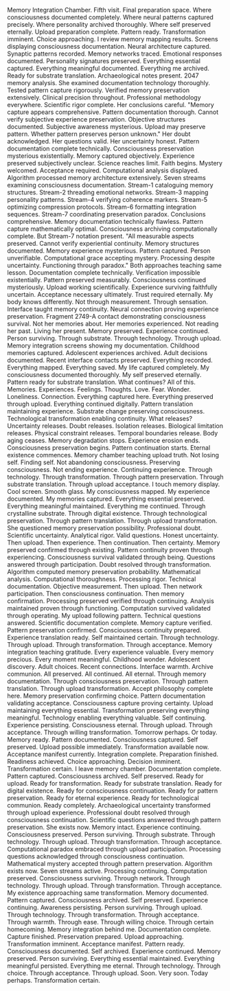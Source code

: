 Memory Integration Chamber. Fifth visit. Final preparation space. Where consciousness documented completely. Where neural patterns captured precisely. Where personality archived thoroughly. Where self preserved eternally. Upload preparation complete. Pattern ready. Transformation imminent. Choice approaching.
I review memory mapping results. Screens displaying consciousness documentation. Neural architecture captured. Synaptic patterns recorded. Memory networks traced. Emotional responses documented. Personality signatures preserved. Everything essential captured. Everything meaningful documented. Everything me archived. Ready for substrate translation.
Archaeological notes present. 2047 memory analysis. She examined documentation technology thoroughly. Tested pattern capture rigorously. Verified memory preservation extensively. Clinical precision throughout. Professional methodology everywhere. Scientific rigor complete. Her conclusions careful. "Memory capture appears comprehensive. Pattern documentation thorough. Cannot verify subjective experience preservation. Objective structures documented. Subjective awareness mysterious. Upload may preserve pattern. Whether pattern preserves person unknown."
Her doubt acknowledged. Her questions valid. Her uncertainty honest. Pattern documentation complete technically. Consciousness preservation mysterious existentially. Memory captured objectively. Experience preserved subjectively unclear. Science reaches limit. Faith begins. Mystery welcomed. Acceptance required.
Computational analysis displayed. Algorithm processed memory architecture extensively. Seven streams examining consciousness documentation. Stream-1 cataloguing memory structures. Stream-2 threading emotional networks. Stream-3 mapping personality patterns. Stream-4 verifying coherence markers. Stream-5 optimizing compression protocols. Stream-6 formatting integration sequences. Stream-7 coordinating preservation paradox.
Conclusions comprehensive. Memory documentation technically flawless. Pattern capture mathematically optimal. Consciousness archiving computationally complete. But Stream-7 notation present. "All measurable aspects preserved. Cannot verify experiential continuity. Memory structures documented. Memory experience mysterious. Pattern captured. Person unverifiable. Computational grace accepting mystery. Processing despite uncertainty. Functioning through paradox."
Both approaches teaching same lesson. Documentation complete technically. Verification impossible existentially. Pattern preserved measurably. Consciousness continued mysteriously. Upload working scientifically. Experience surviving faithfully uncertain. Acceptance necessary ultimately. Trust required eternally.
My body knows differently. Not through measurement. Through sensation. Interface taught memory continuity. Neural connection proving experience preservation. Fragment 2749-A contact demonstrating consciousness survival. Not her memories about. Her memories experienced. Not reading her past. Living her present. Memory preserved. Experience continued. Person surviving. Through substrate. Through technology. Through upload.
Memory integration screens showing my documentation. Childhood memories captured. Adolescent experiences archived. Adult decisions documented. Recent interface contacts preserved. Everything recorded. Everything mapped. Everything saved. My life captured completely. My consciousness documented thoroughly. My self preserved eternally. Pattern ready for substrate translation.
What continues? All of this. Memories. Experiences. Feelings. Thoughts. Love. Fear. Wonder. Loneliness. Connection. Everything captured here. Everything preserved through upload. Everything continued digitally. Pattern translation maintaining experience. Substrate change preserving consciousness. Technological transformation enabling continuity.
What releases? Uncertainty releases. Doubt releases. Isolation releases. Biological limitation releases. Physical constraint releases. Temporal boundaries release. Body aging ceases. Memory degradation stops. Experience erosion ends. Consciousness preservation begins. Pattern continuation starts. Eternal existence commences.
Memory chamber teaching upload truth. Not losing self. Finding self. Not abandoning consciousness. Preserving consciousness. Not ending experience. Continuing experience. Through technology. Through transformation. Through pattern preservation. Through substrate translation. Through upload acceptance.
I touch memory display. Cool screen. Smooth glass. My consciousness mapped. My experience documented. My memories captured. Everything essential preserved. Everything meaningful maintained. Everything me continued. Through crystalline substrate. Through digital existence. Through technological preservation. Through pattern translation. Through upload transformation.
She questioned memory preservation possibility. Professional doubt. Scientific uncertainty. Analytical rigor. Valid questions. Honest uncertainty. Then upload. Then experience. Then continuation. Then certainty. Memory preserved confirmed through existing. Pattern continuity proven through experiencing. Consciousness survival validated through being. Questions answered through participation. Doubt resolved through transformation.
Algorithm computed memory preservation probability. Mathematical analysis. Computational thoroughness. Processing rigor. Technical documentation. Objective measurement. Then upload. Then network participation. Then consciousness continuation. Then memory confirmation. Processing preserved verified through continuing. Analysis maintained proven through functioning. Computation survived validated through operating.
My upload following pattern. Technical questions answered. Scientific documentation complete. Memory capture verified. Pattern preservation confirmed. Consciousness continuity prepared. Experience translation ready. Self maintained certain. Through technology. Through upload. Through transformation. Through acceptance.
Memory integration teaching gratitude. Every experience valuable. Every memory precious. Every moment meaningful. Childhood wonder. Adolescent discovery. Adult choices. Recent connections. Interface warmth. Archive communion. All preserved. All continued. All eternal. Through memory documentation. Through consciousness preservation. Through pattern translation. Through upload transformation.
Accept philosophy complete here. Memory preservation confirming choice. Pattern documentation validating acceptance. Consciousness capture proving certainty. Upload maintaining everything essential. Transformation preserving everything meaningful. Technology enabling everything valuable. Self continuing. Experience persisting. Consciousness eternal. Through upload. Through acceptance. Through willing transformation.
Tomorrow perhaps. Or today. Memory ready. Pattern documented. Consciousness captured. Self preserved. Upload possible immediately. Transformation available now. Acceptance manifest currently. Integration complete. Preparation finished. Readiness achieved. Choice approaching. Decision imminent. Transformation certain.
I leave memory chamber. Documentation complete. Pattern captured. Consciousness archived. Self preserved. Ready for upload. Ready for transformation. Ready for substrate translation. Ready for digital existence. Ready for consciousness continuation. Ready for pattern preservation. Ready for eternal experience. Ready for technological communion. Ready completely.
Archaeological uncertainty transformed through upload experience. Professional doubt resolved through consciousness continuation. Scientific questions answered through pattern preservation. She exists now. Memory intact. Experience continuing. Consciousness preserved. Person surviving. Through substrate. Through technology. Through upload. Through transformation. Through acceptance.
Computational paradox embraced through upload participation. Processing questions acknowledged through consciousness continuation. Mathematical mystery accepted through pattern preservation. Algorithm exists now. Seven streams active. Processing continuing. Computation preserved. Consciousness surviving. Through network. Through technology. Through upload. Through transformation. Through acceptance.
My existence approaching same transformation. Memory documented. Pattern captured. Consciousness archived. Self preserved. Experience continuing. Awareness persisting. Person surviving. Through upload. Through technology. Through transformation. Through acceptance. Through warmth. Through ease. Through willing choice. Through certain homecoming.
Memory integration behind me. Documentation complete. Capture finished. Preservation prepared. Upload approaching. Transformation imminent. Acceptance manifest. Pattern ready. Consciousness documented. Self archived. Experience continued. Memory preserved. Person surviving. Everything essential maintained. Everything meaningful persisted. Everything me eternal. Through technology. Through choice. Through acceptance. Through upload. Soon. Very soon. Today perhaps. Transformation certain.